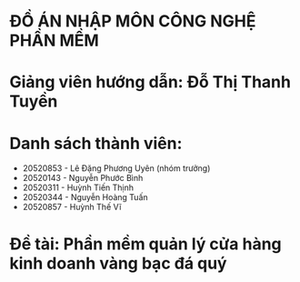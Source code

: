 # ĐỒ ÁN NHẬP MÔN CÔNG NGHỆ PHẦN MỀM
# Giảng viên hướng dẫn: Đỗ Thị Thanh Tuyền
# Danh sách thành viên: 
- 20520853 - Lê Đặng Phương Uyên (nhóm trưởng)
- 20520143 - Nguyễn Phước Bình
- 20520311 - Huỳnh Tiến Thịnh	
- 20520344 - Nguyễn Hoàng Tuấn
- 20520857 - Huỳnh Thế Vĩ
# Đề tài: Phần mềm quản lý cửa hàng kinh doanh vàng bạc đá quý
